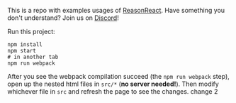 This is a repo with examples usages of [ReasonReact](https://github.com/reasonml/reason-react).
Have something you don't understand? Join us on [Discord](https://discord.gg/reasonml)!

Run this project:

```
npm install
npm start
# in another tab
npm run webpack
```

After you see the webpack compilation succeed (the `npm run webpack` step), open up the nested html files in `src/*` (**no server needed!**). Then modify whichever file in `src` and refresh the page to see the changes.
change 2
